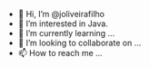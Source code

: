 - 👋 Hi, I’m @joliveirafilho
- 👀 I’m interested in Java.
- 🌱 I’m currently learning ...
- 💞️ I’m looking to collaborate on ...
- 📫 How to reach me ...

<!---
joliveirafilho/joliveirafilho is a ✨ special ✨ repository because its `README.md` (this file) appears on your GitHub profile.
You can click the Preview link to take a look at your changes.
--->
